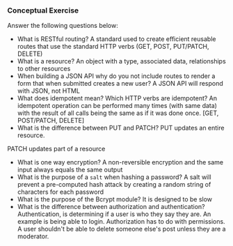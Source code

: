 ### Conceptual Exercise

Answer the following questions below:

- What is RESTful routing?
A standard used to create efficient reusable routes that use the standard HTTP verbs (GET, POST, PUT/PATCH, DELETE)
- What is a resource?
An object with a type, associated data, relationships to other resources
- When building a JSON API why do you not include routes to render a form that when submitted creates a new user?
A JSON API will respond with JSON, not HTML
- What does idempotent mean? Which HTTP verbs are idempotent?
An idempotent operation can be performed many times (with same data) with the result of all calls being the same as if it was done once. [GET, POST/PATCH, DELETE]
- What is the difference between PUT and PATCH?
PUT updates an entire resource.

PATCH updates part of a resource
- What is one way encryption?
A non-reversible encryption and the same input always equals the same output
- What is the purpose of a `salt` when hashing a password?
A salt will prevent a pre-computed hash attack by creating a random string of characters for each password
- What is the purpose of the Bcrypt module?
It is designed to be slow
- What is the difference between authorization and authentication?
Authentication, is determining if a user is who they say they are. An example is being able to login. Authorization has to do with permissions. A user shouldn't be able to delete someone else's post unless they are a moderator.

